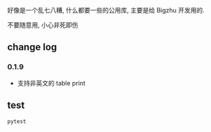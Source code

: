 好像是一个乱七八糟, 什么都要一些的公用库, 主要是给 Bigzhu 开发用的.

不要随意用, 小心非死即伤

## change log

### 0.1.9

- 支持非英文的 table print

## test

```bash
pytest
```

